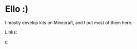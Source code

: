# Ello :)
<p>I mostly develop kits on Minecraft, and I put most of them here.</p>

Links:

[e](https://github.com/MrT10/MrT10/)
